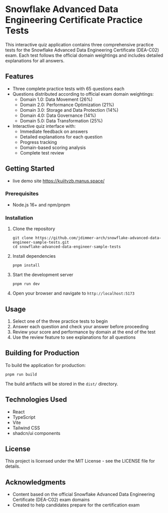 # Snowflake Advanced Data Engineering Certificate Practice Tests

This interactive quiz application contains three comprehensive practice tests for the Snowflake Advanced Data Engineering Certificate (DEA-C02) exam. Each test follows the official domain weightings and includes detailed explanations for all answers.

## Features

- Three complete practice tests with 65 questions each
- Questions distributed according to official exam domain weightings:
  - Domain 1.0: Data Movement (26%)
  - Domain 2.0: Performance Optimization (21%)
  - Domain 3.0: Storage and Data Protection (14%)
  - Domain 4.0: Data Governance (14%)
  - Domain 5.0: Data Transformation (25%)
- Interactive quiz interface with:
  - Immediate feedback on answers
  - Detailed explanations for each question
  - Progress tracking
  - Domain-based scoring analysis
  - Complete test review

## Getting Started

  - live demo site  https://kuiitvzb.manus.space/

### Prerequisites

- Node.js 16+ and npm/pnpm

### Installation

1. Clone the repository
   ```
   git clone https://github.com/jdimmer-arch/snowflake-advanced-data-engineer-sample-tests.git
   cd snowflake-advanced-data-engineer-sample-tests
   ```

2. Install dependencies
   ```
   pnpm install
   ```

3. Start the development server
   ```
   pnpm run dev
   ```

4. Open your browser and navigate to `http://localhost:5173`

## Usage

1. Select one of the three practice tests to begin
2. Answer each question and check your answer before proceeding
3. Review your score and performance by domain at the end of the test
4. Use the review feature to see explanations for all questions

## Building for Production

To build the application for production:

```
pnpm run build
```

The build artifacts will be stored in the `dist/` directory.

## Technologies Used

- React
- TypeScript
- Vite
- Tailwind CSS
- shadcn/ui components

## License

This project is licensed under the MIT License - see the LICENSE file for details.

## Acknowledgments

- Content based on the official Snowflake Advanced Data Engineering Certificate (DEA-C02) exam domains
- Created to help candidates prepare for the certification exam
